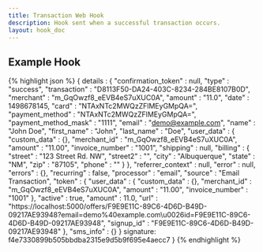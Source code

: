 ```yaml
---
title: Transaction Web Hook
description: Hook sent when a successful transaction occurs.
layout: hook_doc
---
```


## Example Hook
{% highlight json %}
{
  details : 
  {
    "confirmation_token" : null,
    "type" : "success",
    "transaction" : "D8113F50-DA24-403C-8234-284BE8107B0D",
    "merchant" : "m_GqOwzf8_eEVB4eS7uXUC0A",
    "amount" : "11.0",
    "date" : 1498678145,
    "card" : "NTAxNTc2MWQzZFlMEyGMpQA=",
    "payment_method" : "NTAxNTc2MWQzZFlMEyGMpQA=",
    "payment_method_mask" : "1111",
    "email" : "demo@example.com",
    "name" : "John Doe",
    "first_name" : "John", 
    "last_name" : "Doe",
    "user_data" : 
    {
      "custom_data" : {},
      "merchant_id" : "m_GqOwzf8_eEVB4eS7uXUC0A",
      "amount" : "11.00", 
      "invoice_number" : "1001",
      "shipping" : null,
      "billing" : 
      {
        "street" : "123 Street Rd. NW",
        "street2" : "",
        "city" : "Albuquerque",
        "state" : "NM",
        "zip" : "87105",
        "phone" : ""
        }
    },
    "referrer_context" : null, 
    "error" : null,
    "errors" : {},
    "recurring" : false,
    "processor" : "email",
    "source" : "Email Transaction",
    "token" : 
    {
      "user_data" : 
      {
        "custom_data" : {},
        "merchant_id" : "m_GqOwzf8_eEVB4eS7uXUC0A",
        "amount" : "11.00",
        "invoice_number" : "1001"
      },
      "active" : true,
      "amount" : 11.0,
      "url" : "https://localhost:5000/offers/F9E9E11C-89C6-4D6D-B49D-09217AE93948?email=demo%40example.com\u0026id=F9E9E11C-89C6-4D6D-B49D-09217AE93948",
      "signup_id" : "F9E9E11C-89C6-4D6D-B49D-09217AE93948"
    },
    "sms_info" : {}
  }
  signature: f4e7330899b505bbdba2315e9d5b9f695e4aecc7
}
{% endhighlight %}
